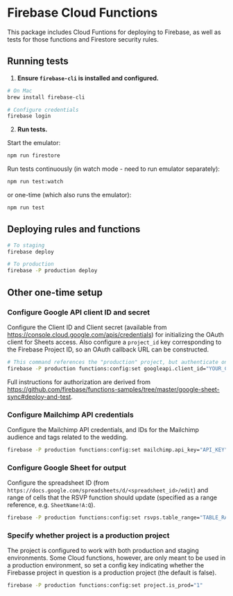# Firebase Cloud Functions

This package includes Cloud Funtions for deploying to Firebase, as well as tests
for those functions and Firestore security rules.

## Running tests

1. **Ensure `firebase-cli` is installed and configured.**

```sh
# On Mac
brew install firebase-cli

# Configure credentials
firebase login
```

2. **Run tests.**

Start the emulator:

```sh
npm run firestore
```

Run tests continuously (in watch mode - need to run emulator separately):

```sh
npm run test:watch
```

or one-time (which also runs the emulator):

```sh
npm run test
```

## Deploying rules and functions

```sh
# To staging
firebase deploy

# To production
firebase -P production deploy
```

## Other one-time setup

### Configure Google API client ID and secret

Configure the Client ID and Client secret (available from
https://console.cloud.google.com/apis/credentials) for initializing the OAuth
client for Sheets access. Also configure a `project_id` key corresponding to the
Firebase Project ID, so an OAuth callback URL can be constructed.

```sh
# This command references the "production" project, but authenticate on all of them
firebase -P production functions:config:set googleapi.client_id="YOUR_CLIENT_ID" googleapi.client_secret="YOUR_CLIENT_SECRET" googleapi.project_id="FIREBASE_PROJECT_ID"
```

Full instructions for authorization are derived from
https://github.com/firebase/functions-samples/tree/master/google-sheet-sync#deploy-and-test.

### Configure Mailchimp API credentials

Configure the Mailchimp API credentials, and IDs for the Mailchimp audience and
tags related to the wedding.

```sh
firebase -P production functions:config:set mailchimp.api_key="API_KEY" mailchimp.list_id="LIST_ID" mailchimp.tag_id.attending="TAG_ID_FOR_ATTENDING" mailchimp.tag_id.not_attending="TAG_ID_FOR_NOT_ATTENDING"
```

### Configure Google Sheet for output

Configure the spreadsheet ID (from
`https://docs.google.com/spreadsheets/d/<spreadsheet_id>/edit`) and range of
cells that the RSVP function should update (specified as a range reference, e.g.
`SheetName!A:Q`).

```sh
firebase -P production functions:config:set rsvps.table_range="TABLE_RANGE" rsvps.spreadsheet_id="SPREADSHEET_ID"
```

### Specify whether project is a production project

The project is configured to work with both production and staging environments.
Some Cloud functions, however, are only meant to be used in a production
environment, so set a config key indicating whether the Firebasse project in
question is a production project (the default is false).

```sh
firebase -P production functions:config:set project.is_prod="1"
```
